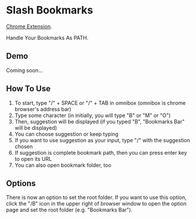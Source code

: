 # Slash Bookmarks
[Chrome Extension](https://chrome.google.com/webstore/detail/slash-bookmarks/hfgohiedcghgocoahdhennohkpgffpkh).

Handle Your Bookmarks As PATH.


## Demo
Coming soon...


## How To Use
1. To start, type "/" + SPACE or "/" + TAB in omnibox (omnibox is chrome browser's address bar)
1. Type some character (in initially, you will type "B" or "M" or "O")
1. Then, suggestion will be displayed (if you typed "B", "Bookmarks Bar" will be displayed)
1. You can choose suggestion or keep typing
1. If you want to use suggestion as your input, type "/" with the suggestion chosen
1. If suggestion is complete bookmark path, then you can press enter key to open its URL
1. You can also open bookmark folder, too


## Options
There is now an option to set the root folder. If you want to use this option, click the "/B" icon in the upper right of browser window to open the option page and set the root folder (e.g. "Bookmarks Bar").
